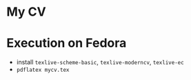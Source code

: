 # My CV

# Execution on Fedora

- install `texlive-scheme-basic`, `texlive-moderncv`, `texlive-ec`
- `pdflatex mycv.tex`
